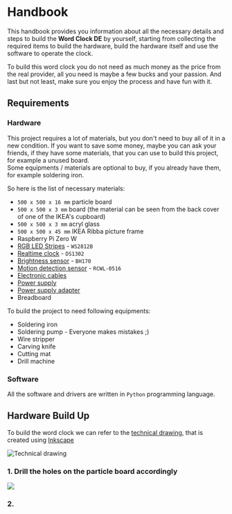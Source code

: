 # Handbook

This handbook provides you information about all the necessary details and steps to build the **Word Clock DE** by yourself, starting from collecting the required items to build the hardware, build the hardware itself and use the software to operate the clock.

To build this word clock you do not need as much money as the price from the real provider, all you need is maybe a few bucks and your passion. And last but not least, make sure you enjoy the process and have fun with it.

## Requirements

### Hardware
This project requires a lot of materials, but you don't need to buy all of it in a new condition. If you want to save some money, maybe you can ask your friends, if they have some materials, that you can use to build this project, for example a unused board.  
Some equipments / materials are optional to buy, if you already have them, for example soldering iron.

So here is the list of necessary materials:
* `500 x 500 x 16 mm` particle board
* `500 x 500 x 3 mm` board (the material can be seen from the back cover of one of the IKEA's cupboard)
* `500 x 500 x 3 mm` acryl glass
* `500 x 500 x 45 mm` IKEA Ribba picture frame
* Raspberry Pi Zero W
* [RGB LED Stripes](https://www.amazon.de/gp/product/B01CDTEJBG/ref=ppx_yo_dt_b_asin_title_o05_s00?ie=UTF8&psc=1) - `WS2812B`
* [Realtime clock](https://www.amazon.de/gp/product/B07WWCQDBZ/ref=ppx_yo_dt_b_asin_title_o07_s00?ie=UTF8&psc=1) - `DS1302`
* [Brightness sensor](https://www.amazon.de/gp/product/B07NLL4SCB/ref=ppx_yo_dt_b_asin_title_o06_s00?ie=UTF8&psc=1) - `BH170`
* [Motion detection sensor](https://www.amazon.de/gp/product/B06XHDGXKL/ref=ppx_yo_dt_b_asin_title_o08_s00?ie=UTF8&psc=1) - `RCWL-0516`
* [Electronic cables](https://www.amazon.de/gp/product/B081GR99PN/ref=ppx_yo_dt_b_asin_title_o04_s00?ie=UTF8&psc=1)
* [Power supply](https://www.amazon.de/gp/product/B07YVBHH6K/ref=ppx_od_dt_b_asin_title_s00?ie=UTF8&psc=1)
* [Power supply adapter](https://www.amazon.de/gp/product/B009PH1J5Y/ref=ppx_od_dt_b_asin_title_s00?ie=UTF8&psc=1)
* Breadboard

To build the project to need following equipments:
* Soldering iron
* Soldering pump - Everyone makes mistakes ;)
* Wire stripper
* Carving knife
* Cutting mat
* Drill machine

### Software
All the software and drivers are written in `Python` programming language.

## Hardware Build Up

To build the word clock we can refer to the [technical drawing](../drawing/wordclock_layout.svg), that is created using [Inkscape](https://inkscape.org/)

![Technical drawing](../drawing/wordclock_layout.svg)

### 1. Drill the holes on the particle board accordingly
![](images/particle_board.png)

### 2. 
